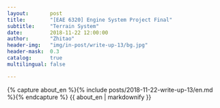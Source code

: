 ```yaml
---
layout:       post
title:        "[EAE 6320] Engine System Project Final"
subtitle:     "Terrain System"
date:         2018-11-22 12:00:00
author:       "Zhitao"
header-img:   "img/in-post/write-up-13/bg.jpg"
header-mask:  0.3
catalog:      true
multilingual: false

---
```


<!-- Chinese Version -->
<!-- <div class="zh post-container">
    {% capture about_zh %}{% include posts/2018-08-29-write-up-01/zh.md %}{% endcapture %}
    {{ about_zh | markdownify }}
</div> -->

<!-- English Version -->
<div class="en post-container">
    {% capture about_en %}{% include posts/2018-11-22-write-up-13/en.md %}{% endcapture %}
    {{ about_en | markdownify }}
</div>
